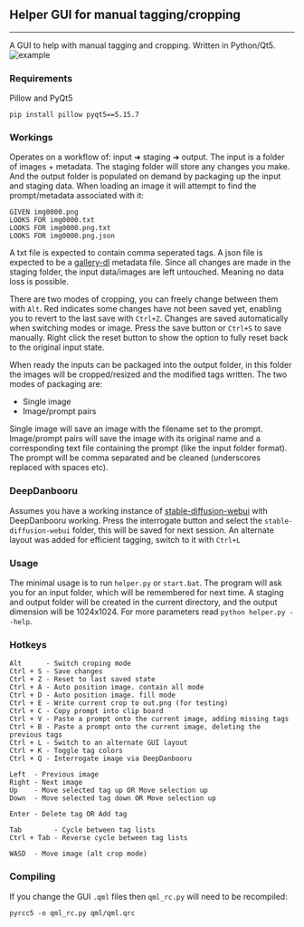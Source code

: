 ## Helper GUI for manual tagging/cropping
--------
A GUI to help with manual tagging and cropping. Written in Python/Qt5.
![example](https://github.com/arenatemp/sd-tagging-helper/raw/master/screenshot.png)

### Requirements
Pillow and PyQt5
```
pip install pillow pyqt5==5.15.7
```

### Workings
Operates on a workflow of: input ➜ staging ➜ output. The input is a folder of images + metadata. The staging folder will store any changes you make. And the output folder is populated on demand by packaging up the input and staging data. When loading an image it will attempt to find the prompt/metadata associated with it:
```
GIVEN img0000.png
LOOKS FOR img0000.txt
LOOKS FOR img0000.png.txt
LOOKS FOR img0000.png.json
```
A txt file is expected to contain comma seperated tags. A json file is expected to be a [gallery-dl](https://github.com/mikf/gallery-dl) metadata file.
Since all changes are made in the staging folder, the input data/images are left untouched. Meaning no data loss is possible.

There are two modes of cropping, you can freely change between them with `Alt`. Red indicates some changes have not been saved yet, enabling you to revert to the last save with `Ctrl+Z`. Changes are saved automatically when switching modes or image. Press the save button or `Ctrl+S` to save manually. Right click the reset button to show the option to fully reset back to the original input state.

When ready the inputs can be packaged into the output folder, in this folder the images will be cropped/resized and the modified tags written.
The two modes of packaging are:
- Single image
- Image/prompt pairs

Single image will save an image with the filename set to the prompt.
Image/prompt pairs will save the image with its original name and a corresponding text file containing the prompt (like the input folder format).
The prompt will be comma separated and be cleaned (underscores replaced with spaces etc).

### DeepDanbooru
Assumes you have a working instance of [stable-diffusion-webui](https://github.com/AUTOMATIC1111/stable-diffusion-webui) with DeepDanbooru working.
Press the interrogate button and select the `stable-diffusion-webui` folder, this will be saved for next session.
An alternate layout was added for efficient tagging, switch to it with `Ctrl+L`

### Usage
The minimal usage is to run `helper.py` or `start.bat`. The program will ask you for an input folder, which will be remembered for next time. A staging and output folder will be created in the current directory, and the output dimension will be 1024x1024. For more parameters read `python helper.py --help`.

### Hotkeys
```
Alt      - Switch croping mode
Ctrl + S - Save changes
Ctrl + Z - Reset to last saved state
Ctrl + A - Auto position image. contain all mode
Ctrl + D - Auto position image. fill mode
Ctrl + E - Write current crop to out.png (for testing)
Ctrl + C - Copy prompt into clip board
Ctrl + V - Paste a prompt onto the current image, adding missing tags
Ctrl + B - Paste a prompt onto the current image, deleting the previous tags
Ctrl + L - Switch to an alternate GUI layout
Ctrl + K - Toggle tag colors
Ctrl + Q - Interrogate image via DeepDanbooru

Left  - Previous image
Right - Next image
Up    - Move selected tag up OR Move selection up
Down  - Move selected tag down OR Move selection up

Enter - Delete tag OR Add tag

Tab        - Cycle between tag lists
Ctrl + Tab - Reverse cycle between tag lists

WASD  - Move image (alt crop mode)
```

### Compiling
If you change the GUI `.qml` files then `qml_rc.py` will need to be recompiled:
```
pyrcc5 -o qml_rc.py qml/qml.qrc
```